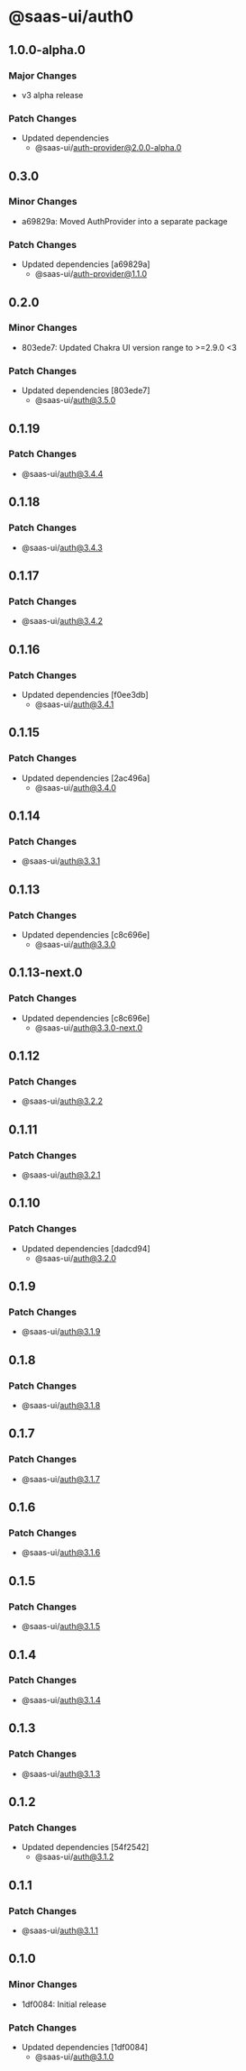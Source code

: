 # @saas-ui/auth0

## 1.0.0-alpha.0

### Major Changes

- v3 alpha release

### Patch Changes

- Updated dependencies
  - @saas-ui/auth-provider@2.0.0-alpha.0

## 0.3.0

### Minor Changes

- a69829a: Moved AuthProvider into a separate package

### Patch Changes

- Updated dependencies [a69829a]
  - @saas-ui/auth-provider@1.1.0

## 0.2.0

### Minor Changes

- 803ede7: Updated Chakra UI version range to >=2.9.0 <3

### Patch Changes

- Updated dependencies [803ede7]
  - @saas-ui/auth@3.5.0

## 0.1.19

### Patch Changes

- @saas-ui/auth@3.4.4

## 0.1.18

### Patch Changes

- @saas-ui/auth@3.4.3

## 0.1.17

### Patch Changes

- @saas-ui/auth@3.4.2

## 0.1.16

### Patch Changes

- Updated dependencies [f0ee3db]
  - @saas-ui/auth@3.4.1

## 0.1.15

### Patch Changes

- Updated dependencies [2ac496a]
  - @saas-ui/auth@3.4.0

## 0.1.14

### Patch Changes

- @saas-ui/auth@3.3.1

## 0.1.13

### Patch Changes

- Updated dependencies [c8c696e]
  - @saas-ui/auth@3.3.0

## 0.1.13-next.0

### Patch Changes

- Updated dependencies [c8c696e]
  - @saas-ui/auth@3.3.0-next.0

## 0.1.12

### Patch Changes

- @saas-ui/auth@3.2.2

## 0.1.11

### Patch Changes

- @saas-ui/auth@3.2.1

## 0.1.10

### Patch Changes

- Updated dependencies [dadcd94]
  - @saas-ui/auth@3.2.0

## 0.1.9

### Patch Changes

- @saas-ui/auth@3.1.9

## 0.1.8

### Patch Changes

- @saas-ui/auth@3.1.8

## 0.1.7

### Patch Changes

- @saas-ui/auth@3.1.7

## 0.1.6

### Patch Changes

- @saas-ui/auth@3.1.6

## 0.1.5

### Patch Changes

- @saas-ui/auth@3.1.5

## 0.1.4

### Patch Changes

- @saas-ui/auth@3.1.4

## 0.1.3

### Patch Changes

- @saas-ui/auth@3.1.3

## 0.1.2

### Patch Changes

- Updated dependencies [54f2542]
  - @saas-ui/auth@3.1.2

## 0.1.1

### Patch Changes

- @saas-ui/auth@3.1.1

## 0.1.0

### Minor Changes

- 1df0084: Initial release

### Patch Changes

- Updated dependencies [1df0084]
  - @saas-ui/auth@3.1.0
